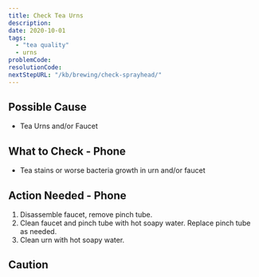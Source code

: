 ```yaml
---
title: Check Tea Urns
description:
date: 2020-10-01
tags:
  - "tea quality"
  - urns
problemCode: 
resolutionCode: 
nextStepURL: "/kb/brewing/check-sprayhead/"
---
```

## Possible Cause

- Tea Urns and/or Faucet

## What to Check - Phone

- Tea stains or worse bacteria growth in urn and/or faucet

## Action Needed - Phone

1) Disassemble faucet, remove pinch tube.
2) Clean faucet and pinch tube with hot soapy water. Replace pinch tube as needed.
3) Clean urn with hot soapy water.

## Caution
